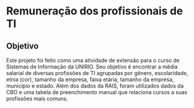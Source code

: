 # Remuneração dos profissionais de TI

## Objetivo

Este projeto foi feito como uma atividade de extensão para o curso de Sistemas de Informação da UNIRIO.
Seu objetivo é encontrar a média salarial de diversas profissões de TI agrupadas por gênero,
escolaridade, etnia (cor), tamanho da empresa, faixa etária, tamanho da empresa,
município e estado. Além dos dados da RAIS, foram utilizados dados da CBO e uma tabela de
preenchimento manual que relaciona cursos a suas profissões mais comuns.
